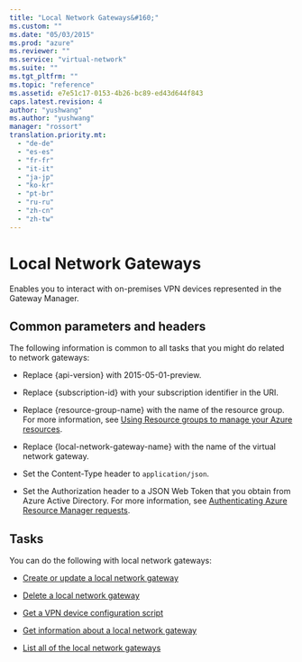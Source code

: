 ```yaml
---
title: "Local Network Gateways&#160;"
ms.custom: ""
ms.date: "05/03/2015"
ms.prod: "azure"
ms.reviewer: ""
ms.service: "virtual-network"
ms.suite: ""
ms.tgt_pltfrm: ""
ms.topic: "reference"
ms.assetid: e7e51c17-0153-4b26-bc89-ed43d644f843
caps.latest.revision: 4
author: "yushwang"
ms.author: "yushwang"
manager: "rossort"
translation.priority.mt: 
  - "de-de"
  - "es-es"
  - "fr-fr"
  - "it-it"
  - "ja-jp"
  - "ko-kr"
  - "pt-br"
  - "ru-ru"
  - "zh-cn"
  - "zh-tw"
---
```

# Local Network Gateways&#160;
Enables you to interact with on-premises VPN devices represented in the Gateway Manager.  
  
## Common parameters and headers  
 The following information is common to all tasks that you might do related to network gateways:  
  
-   Replace {api-version} with 2015-05-01-preview.  
  
-   Replace {subscription-id} with your subscription identifier in the URI.  
  
-   Replace {resource-group-name} with the name of the resource group. For more information, see [Using Resource groups to manage your Azure resources](http://azure.microsoft.com/en-us/documentation/articles/azure-preview-portal-using-resource-groups/).  
  
-   Replace {local-network-gateway-name} with the name of the virtual network gateway.  
  
-   Set the Content-Type header to `application/json`.  
  
-   Set the Authorization header to a JSON Web Token that you obtain from Azure Active Directory. For more information, see [Authenticating Azure Resource Manager requests](../../index.md).  
  
## Tasks  
  
 You can do the following with local network gateways:  
  
-   [Create or update a local network gateway ](create-or-update-a-local-network-gateway.md)  
  
-   [Delete a local network gateway](delete-a-local-network-gateway.md)  
  
-   [Get a VPN device configuration script](get-a-vpn-device-configuration-script.md)  
  
-   [Get information about a local network gateway](get-information-about-a-local-network-gateway.md)  
  
-   [List all of the local network gateways](list-all-of-the-local-network-gateways.md)
